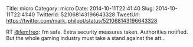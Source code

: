 Title: micro
Category: micro
Date: 2014-10-11T22:41:40
Slug: 2014-10-11T22:41:40
TwitterId: 521068143196643328
TweetUrl: https://twitter.com/mark_philpot/status/521068143196643328

RT [@femfreq](https://twitter.com/femfreq): I’m safe. Extra security measures taken. Authorities notified. But the whole gaming industry must take a stand against the att…